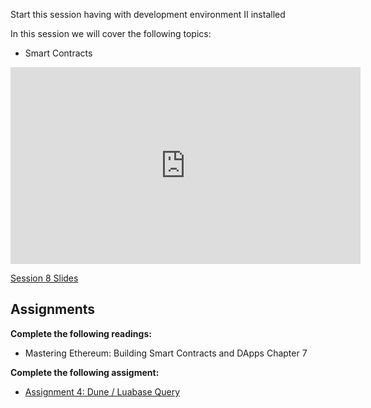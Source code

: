 Start this session having with development environment II installed

In this session we will cover the following topics:

- Smart Contracts

<iframe width="560" height="315" src="https://www.youtube.com/embed/yzbDGVva2Dc" title="YouTube video player" frameborder="0" allow="accelerometer; autoplay; clipboard-write; encrypted-media; gyroscope; picture-in-picture; web-share" allowfullscreen></iframe>

[Session 8 Slides](https://docs.google.com/presentation/d/16maVPkhW7WMzPghA6ECCo6L--gZ-CpCphMHmBMvM1cE/edit#slide=id.p2)

## Assignments
**Complete the following readings:** 

- Mastering Ethereum: Building Smart Contracts and DApps Chapter 7

**Complete the following assigment:** 

- [Assignment 4: Dune / Luabase Query](https://docs.google.com/document/d/1p_YjIer6a7RQbg52WfXRvHHUNQnSEzxN/edit)